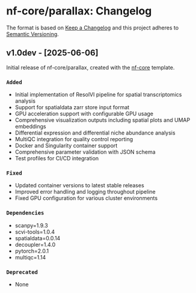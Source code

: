 # nf-core/parallax: Changelog

The format is based on [Keep a Changelog](http://keepachangelog.com/en/1.0.0/)
and this project adheres to [Semantic Versioning](http://semver.org/spec/v2.0.0.html).

## v1.0dev - [2025-06-06]

Initial release of nf-core/parallax, created with the [nf-core](http://nf-co.re/) template.

### `Added`

- Initial implementation of ResolVI pipeline for spatial transcriptomics analysis
- Support for spatialdata zarr store input format
- GPU acceleration support with configurable GPU usage
- Comprehensive visualization outputs including spatial plots and UMAP embeddings
- Differential expression and differential niche abundance analysis
- MultiQC integration for quality control reporting
- Docker and Singularity container support
- Comprehensive parameter validation with JSON schema
- Test profiles for CI/CD integration

### `Fixed`

- Updated container versions to latest stable releases
- Improved error handling and logging throughout pipeline
- Fixed GPU configuration for various cluster environments

### `Dependencies`

- scanpy=1.9.3
- scvi-tools=1.0.4
- spatialdata=0.0.14
- decoupler=1.4.0
- pytorch=2.0.1
- multiqc=1.14

### `Deprecated`

- None
